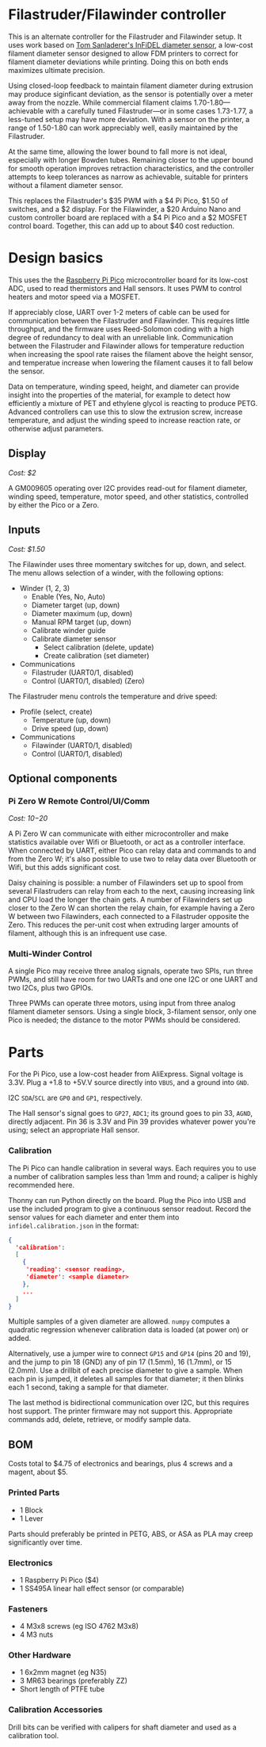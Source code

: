 # Filastruder/Filawinder controller

This is an alternate controller for the Filastruder and Filawinder setup.
It uses work based on [Tom Sanladerer's InFiDEL diameter sensor](https://www.prusaprinters.org/prints/57154-infiDANK),
a low-cost filament diameter sensor designed to allow FDM printers to correct for filament
diameter deviations while printing.  Doing this on both ends maximizes ultimate precision.

Using closed-loop feedback to maintain filament diameter during extrusion may produce
siginficant deviation, as the sensor is potentially over a meter away from the nozzle.
While commercial filament claims 1.70-1.80—achievable with a carefully tuned Filastruder—or
in some cases 1.73-1.77, a less-tuned setup may have more deviation.  With a sensor on
the printer, a range of 1.50-1.80 can work appreciably well, easily maintained by the
Filastruder.

At the same time, allowing the lower bound to fall more is not ideal, especially with
longer Bowden tubes.  Remaining closer to the upper bound for smooth operation improves
retraction characteristics, and the controller attempts to keep tolerances as narrow as
achievable, suitable for printers without a filament diameter sensor.

This replaces the Filastruder's $35 PWM with a $4 Pi Pico, $1.50 of switches, and a $2
display.  For the Filawinder, a $20 Arduino Nano and custom controller board are replaced
with a $4 Pi Pico and a $2 MOSFET control board.  Together, this can add up to about $40
cost reduction.

# Design basics

This uses the the [Raspberry Pi Pico](https://www.raspberrypi.org/products/raspberry-pi-pico/)
microcontroller board for its low-cost ADC, used to read thermistors and Hall sensors.
It uses PWM to control heaters and motor speed via a MOSFET.

If appreciably close, UART over 1-2 meters of cable can be used for communication between
the Filastruder and Filawinder.  This requires little throughput, and the firmware uses
Reed-Solomon coding with a high degree of redundancy to deal with an unreliable link.
Communication between the Filastruder and Filawinder allows for temperature reduction
when increasing the spool rate raises the filament above the height sensor, and
temperatue increase when lowering the filament causes it to fall below the sensor.

Data on temperature, winding speed, height, and diameter can provide insight into the
properties of the material, for example to detect how efficiently a mixture of PET and
ethylene glycol is reacting to produce PETG.  Advanced controllers can use this to slow
the extrusion screw, increase temperature, and adjust the winding speed to increase
reaction rate, or otherwise adjust parameters.

## Display

*Cost:  $2*

A GM009605 operating over I2C provides read-out for filament diameter, winding speed,
temperature, motor speed, and other statistics, controlled by either the Pico or a Zero.

## Inputs

*Cost: $1.50*

The Filawinder uses three momentary switches for up, down, and select.
The menu allows selection of a winder, with the following options:

* Winder (1, 2, 3)
  * Enable (Yes, No, Auto)
  * Diameter target (up, down)
  * Diameter maximum (up, down)
  * Manual RPM target (up, down)
  * Calibrate winder guide
  * Calibrate diameter sensor
    * Select calibration (delete, update)
    * Create calibration (set diameter)
* Communications
  * Filastruder (UART0/1, disabled)
  * Control (UART0/1, disabled) (Zero)

The Filastruder menu controls the temperature and drive speed:

* Profile (select, create)
  * Temperature (up, down)
  * Drive speed (up, down)
* Communications
  * Filawinder (UART0/1, disabled)
  * Control (UART0/1, disabled)

## Optional components

### Pi Zero W Remote Control/UI/Comm

*Cost:  $10-$20*

A Pi Zero W can communicate with either microcontroller and make statistics available over
Wifi or Bluetooth, or act as a controller interface.  When connected by UART, either
Pico can relay data and commands to and from the Zero W; it's also possible to use two to
relay data over Bluetooth or Wifi, but this adds significant cost.

Daisy chaining is possible:  a number of Filawinders set up to spool from several
Filastruders can relay from each to the next, causing increasing link and CPU load the
longer the chain gets.  A number of Filawinders set up closer to the Zero W can shorten
the relay chain, for example having a Zero W between two Filawinders, each connected to a
Filastruder opposite the Zero.  This reduces the per-unit cost when extruding larger
amounts of filament, although this is an infrequent use case.

### Multi-Winder Control

A single Pico may receive three analog signals, operate two SPIs, run three PWMs, and
still have room for two UARTs and one one I2C or one UART and two I2Cs, plus two GPIOs.

Three PWMs can operate three motors, using input from three analog filament diameter
sensors.  Using a single block, 3-filament sensor, only one Pico is needed; the distance
to the motor PWMs should be considered.

# Parts

For the Pi Pico, use a low-cost header from AliExpress.  Signal voltage is 3.3V.
Plug a +1.8 to +5V.V source directly into `VBUS`, and a ground into `GND`.

I2C `SDA`/`SCL` are `GP0` and `GP1`, respectively.

The Hall sensor's signal goes to `GP27`, `ADC1`; its ground goes to pin 33, `AGND`,
directly adjacent.  Pin 36 is 3.3V and Pin 39 provides whatever power you're using;
select an appropriate Hall sensor.

### Calibration
The Pi Pico can handle calibration in several ways.  Each requires you to use a
number of calibration samples less than 1mm and round; a caliper is highly
recommended here.

Thonny can run Python directly on the board.  Plug the Pico into USB and use the
included program to give a continuous sensor readout.  Record the sensor values
for each diameter and enter them into `infidel.calibration.json` in the format:

```json
{
  'calibration':
  [
    {
     'reading': <sensor reading>,
     'diameter': <sample diameter>
    },
    ...
  ]
}
```

Multiple samples of a given diameter are allowed. `numpy` computes a quadratic
regression whenever calibration data is loaded (at power on) or added.

Alternatively, use a jumper wire to connect `GP15` and `GP14` (pins 20 and 19),
and the jump to pin 18 (GND) any of pin 17 (1.5mm), 16 (1.7mm), or 15 (2.0mm).
Use a drillbit of each precise diameter to give a sample.  When each pin is
jumped, it deletes all samples for that diameter; it then blinks each 1 second,
taking a sample for that diameter.

The last method is bidirectional communication over I2C, but this requires
host support.  The printer firmware may not support this.  Appropriate commands
add, delete, retrieve, or modify sample data.


## BOM

Costs total to $4.75 of electronics and bearings, plus 4 screws and a magent, about $5.

### Printed Parts
- 1 Block
- 1 Lever

Parts should preferably be printed in PETG, ABS, or ASA as PLA may creep significantly over time.

### Electronics
 - 1 Raspberry Pi Pico ($4)
 - 1 SS495A linear hall effect sensor (or comparable)

### Fasteners
- 4 M3x8 screws (eg ISO 4762 M3x8)
- 4 M3 nuts

### Other Hardware
- 1 6x2mm magnet (eg N35)
- 3 MR63 bearings (preferably ZZ)
- Short length of PTFE tube

### Calibration Accessories
Drill bits can be verified with calipers for shaft diameter and used as a
calibration tool.
